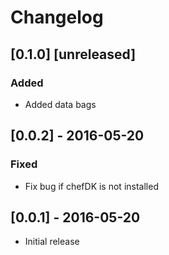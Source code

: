 # Changelog

## [0.1.0] [unreleased]
### Added
- Added data bags

## [0.0.2] - 2016-05-20
### Fixed
- Fix bug if chefDK is not installed

## [0.0.1] - 2016-05-20
- Initial release
